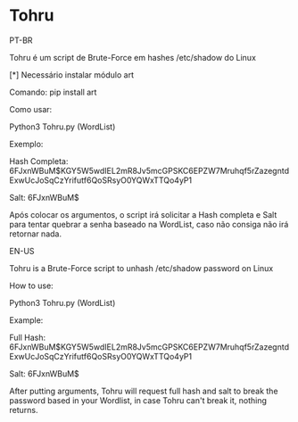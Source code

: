 # Tohru

PT-BR

Tohru é um script de Brute-Force em hashes /etc/shadow do Linux 

[*] Necessário instalar módulo art

Comando: pip install art

Como usar:

Python3 Tohru.py (WordList)

Exemplo:

Hash Completa: $6$FJxnWBuM$KGY5W5wdIEL2mR8Jv5mcGPSKC6EPZW7Mruhqf5rZazegntdExwUcJoSqCzYrifutf6QoSRsyO0YQWxTTQo4yP1

Salt: $6$FJxnWBuM$

Após colocar os argumentos, o script irá solicitar a Hash completa e Salt para tentar quebrar a senha baseado na WordList, caso não consiga não irá retornar nada.

EN-US

Tohru is a Brute-Force script to unhash /etc/shadow password on Linux

How to use:

Python3 Tohru.py (WordList)

Example:

Full Hash: $6$FJxnWBuM$KGY5W5wdIEL2mR8Jv5mcGPSKC6EPZW7Mruhqf5rZazegntdExwUcJoSqCzYrifutf6QoSRsyO0YQWxTTQo4yP1

Salt: $6$FJxnWBuM$

After putting arguments, Tohru will request full hash and salt to break the password based in your Wordlist, in case Tohru can't break it, nothing returns.


